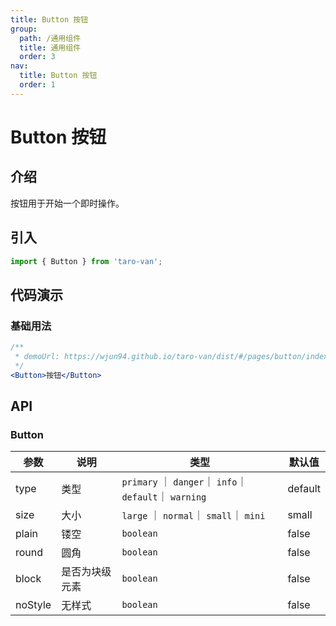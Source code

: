 ```yaml
---
title: Button 按钮
group:
  path: /通用组件
  title: 通用组件
  order: 3
nav:
  title: Button 按钮
  order: 1
---
```


# Button 按钮

## 介绍

按钮用于开始一个即时操作。

## 引入

```jsx | pure
import { Button } from 'taro-van';
```

## 代码演示

### 基础用法

```jsx | iframe
/**
 * demoUrl: https://wjun94.github.io/taro-van/dist/#/pages/button/index
 */
<Button>按钮</Button>
```

## API

### Button

| 参数    | 说明           | 类型                                                   | 默认值  |
| ------- | -------------- | ------------------------------------------------------ | ------- |
| type    | 类型           | `primary` ｜ `danger`｜ `info`｜ `default`｜ `warning` | default |
| size    | 大小           | `large` ｜ `normal`｜ `small`｜ `mini`                 | small   |
| plain   | 镂空           | `boolean `                                             | false   |
| round   | 圆角           | `boolean`                                              | false   |
| block   | 是否为块级元素 | `boolean`                                              | false   |
| noStyle | 无样式         | `boolean`                                              | false   |
